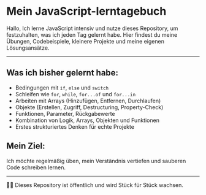 # Mein JavaScript-lerntagebuch
Hallo,
Ich lerne JavaScript intensiv und nutze dieses Repository, um festzuhalten, was ich jeden Tag gelernt habe.
Hier findest du meine Übungen, Codebeispiele, kleinere Projekte und meine eigenen Lösungsansätze.

________________


## Was ich bisher gelernt habe:
- Bedingungen mit `if`, `else` und `switch`
- Schleifen wie `for`, `while`, `for...of` und `for...in`
- Arbeiten mit Arrays (Hinzufügen, Entfernen, Durchlaufen)
- Objekte (Erstellen, Zugriff, Destructuring, Property-Check)
- Funktionen, Parameter, Rückgabewerte
- Kombination von Logik, Arrays, Objekten und Funktionen
- Erstes strukturiertes Denken für echte Projekte


## Mein Ziel:
Ich möchte regelmäßig üben, mein Verständnis vertiefen und sauberen Code schreiben lernen.

________________

✍🏼 Dieses Repository ist öffentlich und wird Stück für Stück wachsen.
